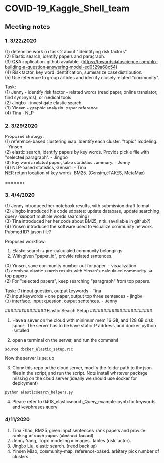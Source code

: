 # COVID-19_Kaggle_Shell_team

## Meeting notes
### 1. 3/22/2020
(1) determine work on task 2 about "ideintifying risk factors"  
(2) Elastic search, identify papers and paragraph.  
(3) Q&A application. github available. (https://towardsdatascience.com/nlp-building-a-question-answering-model-ed0529a68c54)  
(4) Risk factor, key word identification, summarize case distribution.  
(5) Use reference to group articles and identify closely related "community".  

Task:  
(1) Jenny - identify risk factor - related words (read paper, online translator, find synonyms), or medical tools  
(2) Jingbo - investigate elastic search.  
(3) Yinsen - graphic analysis. paper reference  
(4) Tina - NLP  

### 2. 3/29/2020
Proposed strategy:  
(1) reference-based clustering map. Identify each cluster. "topic" modeling. - Yinsen  
(2) elastic search, identify papers by key words. Provide pickle file with "selected paragraph". - Jingbo  
(3) key words related paper, table statistics summary. - Jenny  
(4) NLP-based statistics, Gensim. - Tina  
NER return location of key words. BM25. (Gensim,cTAKES, MetaMap)  

=======
### 3. 4/4/2020
(1) Jenny introduced her notebook results, with submission draft format  
(2) Jingbo introduced his code udpates: update database, update searching query (support multiple words searching)  
(3) Tina introduced her her code about BM25, nltk. (available in github?)  
(4) Yinsen introduced the software used to visualize community network. Pubmed ID? jason file?

Proposed workflow:
1. Elastic search + pre-calculated community belongings.   
2. With given "paper_id", provide related sentences.  

(0) Yinsen, save community number out for paper. - visualization.   
(1) combine elastic search results with Yinsen's calculated community. => top papers   
(2) For "selected papers", keep searching "paragraph" from top papers.   
  
Task: (1) input question, output keywords - Tina  
      (2) input keywords + one paper, output top three sentences  - jingbo  
      (3) interface. Input question, output sentences. - Jenny  


############### Elastic Search Setup #######################

1. Have a sever on the cloud with minimum mem 16 GB, and 128 GB disk space. The server has to be have static IP address, and docker, python isntalled

2. open a terminal on the server, and run the command
```
source docker_elastic_setup.rsc
```
Now the server is set up 

3. Clone this repo to the cloud server, modify the folder path to the json files in the script, and run the script. Note install whatever package missing on the cloud server (ideally we should use docker for deployment)
```
python elasticsearch_helpers.py
```

4. Please refer to 0408_elasticsearch_Query_example.ipynb for keywords and keyphrases query


### 4/11/2020

1. Tina Zhao, BM25, given input sentences, rank papers and provide ranking of each paper. (abstract-based)
2. Jenny Yang, Topic modeling = images. Tables (risk factor).
3. Jingbo Liu, elastic search. (need back up)
4. Yinsen Miao, community-map, reference-based. arbitary pick number of clusters.
